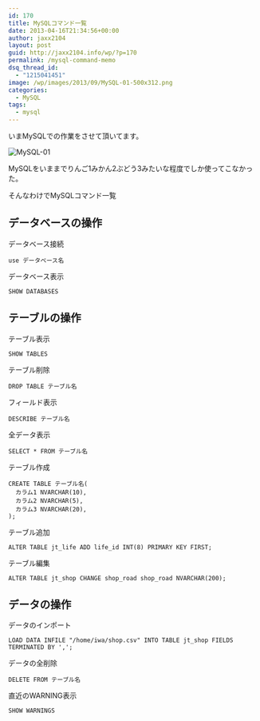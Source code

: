 ```yaml
---
id: 170
title: MySQLコマンド一覧
date: 2013-04-16T21:34:56+00:00
author: jaxx2104
layout: post
guid: http://jaxx2104.info/wp/?p=170
permalink: /mysql-command-memo
dsq_thread_id:
  - "1215041451"
image: /wp/images/2013/09/MySQL-01-500x312.png
categories:
  - MySQL
tags:
  - mysql
---
```

いまMySQLでの作業をさせて頂いてます。

<img src="/images/2013/04/MySQL-01-500x312.jpg" alt="MySQL-01" class="alignnone size-large wp-image-317" />

MySQLをいままでりんご1みかん2ぶどう3みたいな程度でしか使ってこなかった。
  
そんなわけでMySQLコマンド一覧

<!--more-->

## データベースの操作

データベース接続

```
use データベース名
```

データベース表示

```
SHOW DATABASES
```

## テーブルの操作

テーブル表示

```
SHOW TABLES
```

テーブル削除

```
DROP TABLE テーブル名
```

フィールド表示

```
DESCRIBE テーブル名
```

全データ表示

```
SELECT * FROM テーブル名
```

テーブル作成

```
CREATE TABLE テーブル名(
  カラム1 NVARCHAR(10),
  カラム2 NVARCHAR(5),
  カラム3 NVARCHAR(20),
);
```

テーブル追加

```
ALTER TABLE jt_life ADD life_id INT(8) PRIMARY KEY FIRST;
```

テーブル編集

```
ALTER TABLE jt_shop CHANGE shop_road shop_road NVARCHAR(200);
```

## データの操作

データのインポート

```
LOAD DATA INFILE "/home/iwa/shop.csv" INTO TABLE jt_shop FIELDS TERMINATED BY ',';
```

データの全削除

```
DELETE FROM テーブル名
```

直近のWARNING表示

```
SHOW WARNINGS
```